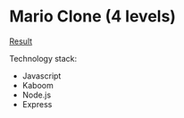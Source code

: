 # Mario Clone (4 levels)

[Result](https://mario-clone.vercel.app/)

Technology stack:

- Javascript
- Kaboom
- Node.js
- Express
